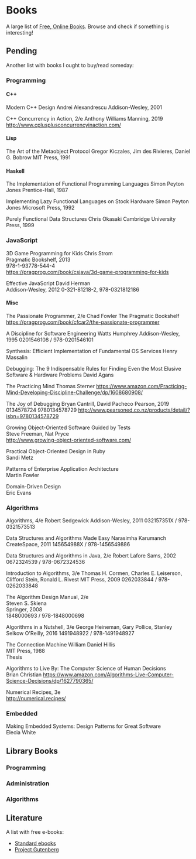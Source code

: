 Books
=====

A large list of [Free, Online Books](https://github.com/vhf/free-programming-books).
Browse and check if something is interesting!


Pending
-------

Another list with books I ought to buy/read someday:

### Programming

#### C++

Modern C++ Design
   Andrei Alexandrescu
   Addison-Wesley, 2001

C++ Concurrency in Action, 2/e
   Anthony Williams
   Manning, 2019
   http://www.cplusplusconcurrencyinaction.com/

#### Lisp

The Art of the Metaobject Protocol
   Gregor Kiczales, Jim des Rivieres, Daniel G. Bobrow
   MIT Press, 1991

#### Haskell

The Implementation of Functional Programming Languages
   Simon Peyton Jones
   Prentice-Hall, 1987

Implementing Lazy Functional Languages on Stock Hardware
   Simon Peyton Jones
   Microsoft Press, 1992

Purely Functional Data Structures
   Chris Okasaki
   Cambridge University Press, 1999

### JavaScript ###

3D Game Programming for Kids
   Chris Strom  
   Pragmatic Bookshelf, 2013  
   978-1-93778-544-4  
   https://pragprog.com/book/csjava/3d-game-programming-for-kids

Effective JavaScript
     David Herman  
     Addison-Wesley, 2012
     0-321-81218-2, 978-0321812186  


#### Misc

The Passionate Programmer, 2/e
   Chad Fowler
   The Pragmatic Bookshelf
   <https://pragprog.com/book/cfcar2/the-passionate-programmer>

A Discipline for Software Engineering
   Watts Humphrey
   Addison-Wesley, 1995
   0201546108 / 978-0201546101

Synthesis: Efficient Implementation of Fundamental OS Services
   Henry Massalin

Debugging: The 9 Indispensable Rules for Finding Even the Most Elusive Software & Hardware Problems
   David Agans

The Practicing Mind
   Thomas Sterner
   https://www.amazon.com/Practicing-Mind-Developing-Discipline-Challenge/dp/1608680908/

The Joy of Debugging
   Bryan Cantrill, David Pacheco
   Pearson, 2019
   0134578724
   9780134578729
   http://www.pearsoned.co.nz/products/detail/?isbn=9780134578729

Growing Object-Oriented Software Guided by Tests  
   Steve Freeman,  Nat Pryce  
   http://www.growing-object-oriented-software.com/

Practical Object-Oriented Design in Ruby  
   Sandi Metz

Patterns of Enterprise Application Architecture  
   Martin Fowler

Domain-Driven Design  
   Eric Evans


### Algorithms

Algorithms, 4/e
   Robert Sedgewick
   Addison-Wesley, 2011
   032157351X / 978-0321573513

Data Structures and Algorithms Made Easy
   Narasimha Karumanch
   CreateSpace, 2011
   145654988X / 978-1456549886

Data Structures and Algorithms in Java, 2/e
   Robert Lafore
   Sams, 2002
   0672324539 / 978-0672324536

Introduction to Algorithms, 3/e
   Thomas H. Cormen, Charles E. Leiserson, Clifford Stein, Ronald L. Rivest
   MIT Press, 2009
   0262033844 / 978-0262033848

The Algorithm Design Manual, 2/e  
   Steven S. Skiena  
   Springer, 2008  
   1848000693 / 978-1848000698  

Algorithms in a Nutshell, 3/e
   George Heineman, Gary Pollice, Stanley Selkow
   O'Reilly, 2016
   1491948922 / 978-1491948927

The Connection Machine
   William Daniel Hillis  
   MIT Press, 1988  
   Thesis

Algorithms to Live By: The Computer Science of Human Decisions  
   Brian Christian
   <https://www.amazon.com/Algorithms-Live-Computer-Science-Decisions/dp/1627790365/>

Numerical Recipes, 3e   
   http://numerical.recipes/


### Embedded

Making Embedded Systems: Design Patterns for Great Software  
   Elecia White


Library Books
-------------

### Programming


### Administration

### Algorithms


Literature
----------

A list with free e-books:

 - [Standard ebooks](https://standardebooks.org/)
 - [Project Gutenberg](https://www.gutenberg.org/)

